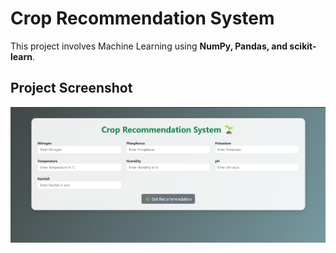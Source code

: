 # Crop Recommendation System

This project involves Machine Learning using **NumPy, Pandas, and scikit-learn**.

## Project Screenshot
![Crop Recommendation](croprecommendation.png)
